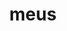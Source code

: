 ---
title: meus
meaning: my
ch: seven
pos: totadjective
femstem: me
femend: a
neutstem: me
neutend: um
---